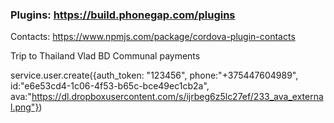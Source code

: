 ### Plugins: https://build.phonegap.com/plugins
Contacts: https://www.npmjs.com/package/cordova-plugin-contacts

Trip to Thailand
Vlad BD
Communal payments

service.user.create({auth_token: "123456", phone:"+375447604989", id:"e6e53cd4-1c06-4f53-b65c-bce49ec1cb2a", ava:"https://dl.dropboxusercontent.com/s/ijrbeg6z5lc27ef/233_ava_external.png"})
